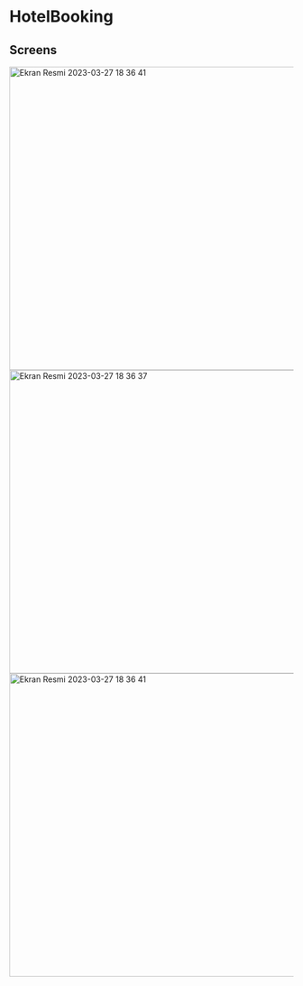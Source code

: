 # HotelBooking

## Screens

<img height="538" alt="Ekran Resmi 2023-03-27 18 36 41" src="https://i.hizliresim.com/52v4nls.png">  <img height="538" alt="Ekran Resmi 2023-03-27 18 36 37" src="https://i.hizliresim.com/rt1zkq0.png">    <img height="538" alt="Ekran Resmi 2023-03-27 18 36 41" src="https://i.hizliresim.com/idicbr9.png"> 
